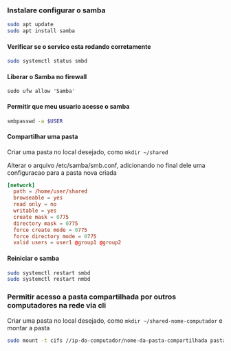 ### Instalare configurar o samba

```bash
sudo apt update
sudo apt install samba
```

#### Verificar se o servico esta rodando corretamente

```bash
sudo systemctl status smbd
```

#### Liberar o Samba no firewall

```
sudo ufw allow 'Samba'
```

#### Permitir que meu usuario acesse o samba

```bash
smbpasswd -a $USER
```

#### Compartilhar uma pasta

Criar uma pasta no local desejado, como `mkdir ~/shared`

Alterar o arquivo /etc/samba/smb.conf, adicionando no final dele uma configuracao para a pasta nova criada

```conf
[network]
  path = /home/user/shared
  browseable = yes
  read only = no
  writable = yes
  create mask = 0775
  directory mask = 0775
  force create mode = 0775
  force directory mode = 0775
  valid users = user1 @group1 @group2
```
#### Reiniciar o samba

```bash
sudo systemctl restart smbd
sudo systemctl restart nmbd
```

### Permitir acesso a pasta compartilhada por outros computadores na rede via cli

Criar uma pasta no local desejado, como `mkdir ~/shared-nome-computador` e montar a pasta

```bash
sudo mount -t cifs //ip-do-computador/nome-da-pasta-compartilhada pasta-local-para-montar -o user=usuarioSamba,password=senhaSamba,uid=usuarioLocal,gid=grupoLocal
```
